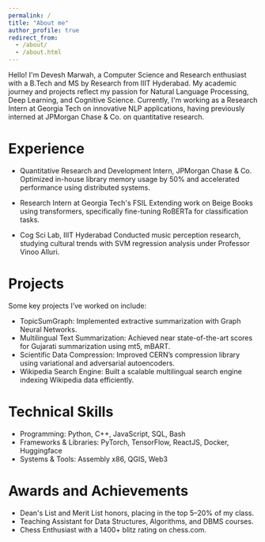 ```yaml
---
permalink: /
title: "About me"
author_profile: true
redirect_from: 
  - /about/
  - /about.html
---
```

Hello! I'm Devesh Marwah, a Computer Science and Research enthusiast with a B.Tech and MS by Research from IIIT Hyderabad. My academic journey and projects reflect my passion for Natural Language Processing, Deep Learning, and Cognitive Science. Currently, I'm working as a Research Intern at Georgia Tech on innovative NLP applications, having previously interned at JPMorgan Chase & Co. on quantitative research.

Experience
====
- Quantitative Research and Development Intern, JPMorgan Chase & Co.
Optimized in-house library memory usage by 50% and accelerated performance using distributed systems.

- Research Intern at Georgia Tech's FSIL
Extending work on Beige Books using transformers, specifically fine-tuning RoBERTa for classification tasks.

- Cog Sci Lab, IIIT Hyderabad
Conducted music perception research, studying cultural trends with SVM regression analysis under Professor Vinoo Alluri.

Projects
====
Some key projects I’ve worked on include:

- TopicSumGraph: Implemented extractive summarization with Graph Neural Networks.
- Multilingual Text Summarization: Achieved near state-of-the-art scores for Gujarati summarization using mt5, mBART.
- Scientific Data Compression: Improved CERN’s compression library using variational and adversarial autoencoders.
- Wikipedia Search Engine: Built a scalable multilingual search engine indexing Wikipedia data efficiently.

Technical Skills
====
- Programming: Python, C++, JavaScript, SQL, Bash
- Frameworks & Libraries: PyTorch, TensorFlow, ReactJS, Docker, Huggingface
- Systems & Tools: Assembly x86, QGIS, Web3

Awards and Achievements
====
- Dean's List and Merit List honors, placing in the top 5–20% of my class.
- Teaching Assistant for Data Structures, Algorithms, and DBMS courses.
- Chess Enthusiast with a 1400+ blitz rating on chess.com.
